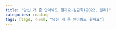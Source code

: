 ```yaml
---
title: "당신 개 좀 안아봐도 될까요-김금희(2022, 밀리)"
categories: reading
tags: [tags, 김금희, "당신 개 좀 안아봐도 될까요"]
---
```


